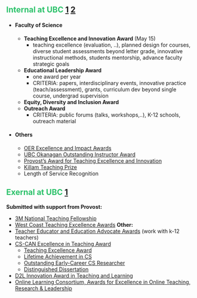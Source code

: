##  <font color="#2DC26B">Internal at UBC </font>[1](https://provost.ok.ubc.ca/awards-funding/teaching-awards/) [2](https://science.ok.ubc.ca/awards/faculty/)
* #### Faculty of Science
	* **Teaching Excellence and Innovation Award** (May 15)
		* teaching excellence (evaluation, ..), planned design for courses, diverse student assessments beyond letter grade, innovative instructional methods, students mentorship, advance faculty strategic goals
	* **Educational Leadership Award**
		* one award per year 
		* CRITERIA: papers, interdisciplinary events, innovative practice (teach/assessment), grants, curriculum dev beyond single course, undergrad supervision 
	* **Equity, Diversity and Inclusion Award**
	* **Outreach Award**
		* CRITERIA: public forums (talks, workshops,..), K-12 schools, outreach material  
* #### Others
	* [OER Excellence and Impact Awards](https://open.ubc.ca/oer-award/)
	* [UBC Okanagan Outstanding Instructor Award](https://provost.ok.ubc.ca/awards-funding/teaching-awards/outstanding-instructors-award/)
	* [Provost’s Award for Teaching Excellence and Innovation](https://provost.ok.ubc.ca/awards-funding/teaching-awards/teaching-excellence-innovation-awards/)
	* [Killam Teaching Prize](https://provost.ok.ubc.ca/awards-funding/teaching-awards/killam-teaching-prize/)
	* Length of Service Recognition
##  <font color="#2DC26B">Exernal at UBC</font> [1](https://provost.ok.ubc.ca/awards-funding/teaching-awards/)
**Submitted with support from Provost:**
- [3M National Teaching Fellowship](https://provost.ok.ubc.ca/awards-funding/teaching-awards/3m-national-teaching-fellowship/)
- [West Coast Teaching Excellence Awards](https://provost.ok.ubc.ca/awards-funding/teaching-awards/west-coast-teaching-excellence-awards/)
**Other:**
- [Teacher Educator and Education Advocate Awards](https://www.bcdeansofeducation.ca/bc-teacher-education-roundtable/abcde-awards-nominations/) (work with k-12 teachers)
- [CS-CAN Excellence in Teaching Award](https://cscan-infocan.ca/process/)
	- [Teaching Excellence Award](https://cscan-infocan.ca/nominate/)
	- [Lifetime Achievement in CS](https://cscan-infocan.ca/nominate/)
	- [Outstanding Early-Career CS Researcher](https://cscan-infocan.ca/nominate/)
	- [Distinguished Dissertation](https://cscan-infocan.ca/nominate/)
- [D2L Innovation Award in Teaching and Learning](https://www.stlhe.ca/awards/d2l-innovation-award/)
- [Online Learning Consortium, Awards for Excellence in Online Teaching, Research & Leadership](https://onlinelearningconsortium.org/about/awards-and-recognition/)